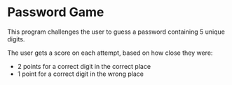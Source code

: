 # Password Game

This program challenges the user to guess a password containing 5 unique digits.  

The user gets a score on each attempt, based on how close they were:

- 2 points for a correct digit in the correct place  
- 1 point for a correct digit in the wrong place  
